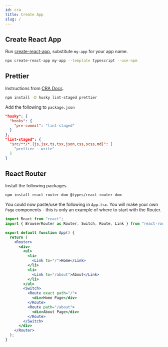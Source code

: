 ```yaml
---
id: cra
title: Create App
slug: /
---
```


## Create React App

Run [create-react-app](https://create-react-app.dev/docs/adding-typescript/), substitute `my-app` for your app name.

```bash
npx create-react-app my-app --template typescript --use-npm
```

## Prettier

Instructions from [CRA Docs](https://create-react-app.dev/docs/setting-up-your-editor/#formatting-code-automatically).

```bash
npm install -D husky lint-staged prettier
```

Add the following to `package.json`

```json
"husky": {
  "hooks": {
    "pre-commit": "lint-staged"
  }
},
"lint-staged": {
  "src/**/*.{js,jsx,ts,tsx,json,css,scss,md}": [
    "prettier --write"
  ]
}
```

## React Router

Install the following packages.

```bash
npm install react-router-dom @types/react-router-dom
```

You could now paste/use the following in `App.tsx`. You will make your own `Page` components - this is only an example of where to start with the Router.

```jsx
import React from "react";
import { BrowserRouter as Router, Switch, Route, Link } from "react-router-dom";

export default function App() {
  return (
    <Router>
      <div>
        <ul>
          <li>
            <Link to="/">Home</Link>
          </li>
          <li>
            <Link to="/about">About</Link>
          </li>
        </ul>
        <Switch>
          <Route exact path="/">
            <div>Home Page</div>
          </Route>
          <Route path="/about">
            <div>About Page</div>
          </Route>
        </Switch>
      </div>
    </Router>
  );
}
```
